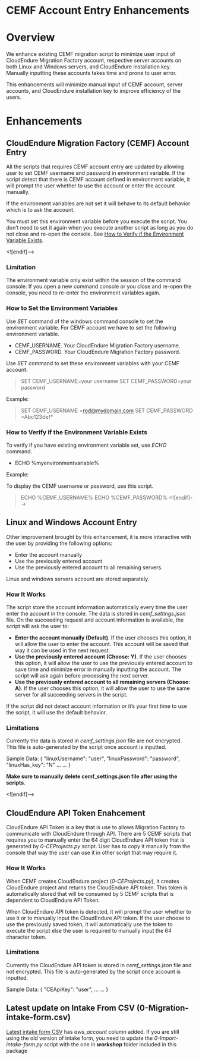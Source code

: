# CEMF Account Entry Enhancements

# Overview

We enhance existing CEMF migration script to minimize user input of CloudEndure Migration Factory account, respective server accounts on both Linux and Windows servers, and CloudEndure installation key. Manually inputting these accounts takes time and prone to user error.

This enhancements will minimize manual input of CEMF account, server accounts, and CloudEndure installation key to improve efficiency of the users.

# Enhancements

## CloudEndure Migration Factory (CEMF) Account Entry

All the scripts that requires CEMF account entry are updated by allowing user to set CEMF username and password in environment variable. If the script detect that there is CEMF account defined in environment variable, it will prompt the user whether to use the account or enter the account manually.

If the environment variables are not set it will behave to its default behavior which is to ask the account.

You must set this environment variable before you execute the script. You don’t need to set it again when you execute another script as long as you do not close and re-open the console. See [How to Verify if the Environment Variable Exists](#_How_to_Verify).

<![endif]-->

### Limitation

The environment variable only exist within the session of the command console. If you open a new command console or you close and re-open the console, you need to re-enter the environment variables again.

### How to Set the Environment Variables

Use _SET_ command of the windows command console to set the environment variable. For CEMF account we have to set the following environment variable.

- CEMF_USERNAME. Your CloudEndure Migration Factory username.
- CEMF_PASSWORD. Your CloudEndure Migration Factory password.

Use _SET_ command to set these environment variables with your CEMF account:

> SET CEMF_USERNAME=your username
> SET CEMF_PASSWORD=your password

Example:

> SET CEMF_USERNAME =rod@mydomain.com
> SET CEMF_PASSWORD =Abc123def*


### How to Verify if the Environment Variable Exists

To verify if you have existing environment variable set, use _ECHO_ command.

- ECHO %myenvironmentvariable%

Example:

To display the CEMF username or password, use this script.

> ECHO %CEMF_USERNAME%
> ECHO %CEMF_PASSWORD%
<![endif]-->

## Linux and Windows Account Entry

Other improvement brought by this enhancement, it is more interactive with the user by providing the following options:

- Enter the account manually
- Use the previously entered account
- Use the previously entered account to all remaining servers.

Linux and windows servers account are stored separately.

### How It Works

The script store the account information automatically every time the user enter the account in the console. The data is stored in _cemf_settings.json_ file. On the succeeding request and account information is available, the script will ask the user to:

- **Enter the account manually (Default)**. If the user chooses this option, it will allow the user to enter the account. This account will be saved that way it can be used in the next request.
- **Use the previously entered account (Choose: Y)**. If the user chooses this option, it will allow the user to use the previously entered account to save time and minimize error in manually inputting the account. The script will ask again before processing the next server.
- **Use the previously entered account to all remaining servers (Choose: A)**. If the user chooses this option, it will allow the user to use the same server for all succeeding servers in the script.

If the script did not detect account information or it’s your first time to use the script, it will use the default behavior.

### Limitations

Currently the data is stored in _cemf_settings.json_ file are not encrypted. This file is auto-generated by the script once account is inputted.

Sample Data:
{
"linuxUsername": "user",
"linuxPassword": "password",
"linuxHas_key": "N"
...
...
}

**Make sure to manually delete cemf_settings.json file after using the scripts**.

<![endif]-->

## CloudEndure API Token Enahcement

CloudEndure API Token is a key that is use to allows Migration Factory to communicate with CloudEndure through API. There are 5 CEMF scripts that requires you to manually enter the 64 digit CloudEndure API token that is generated by _0-CEProjects.py_ script. User has to copy it manually from the console that way the user can use it in other script that may require it.

### How It Works

When CEMF creates CloudEndure project (_0-CEProjects.py_), it creates CloudEndure project and returns the CloudEndure API token. This token is automatically stored that will be consumed by 5 CEMF scripts that is dependent to CloudEndure API Token.

When CloudEndure API token is detected, it will prompt the user whether to use it or to manually input the CloudEndure API token. If the user choose to use the previously saved token, it will automatically use the token to execute the script else the user is required to manually input the 64 character token.

### Limitations

Currently the CloudEndure API token is stored in _cemf_settings.json_ file and not encrypted. This file is auto-generated by the script once account is inputted.

Sample Data:
{
"CEApiKey": "user",
...
...
}

## Latest update on Intake From CSV (0-Migration-intake-form.csv)

[Latest intake form CSV](https://github.com/awslabs/aws-cloudendure-migration-factory-solution/blob/master/source/automation-scripts.zip) has _aws_account_ column added. If you are still using the old version of intake form, you need to update the _0-Import-intake-form.py_ script with the one in **_workshop_** folder included in this package
